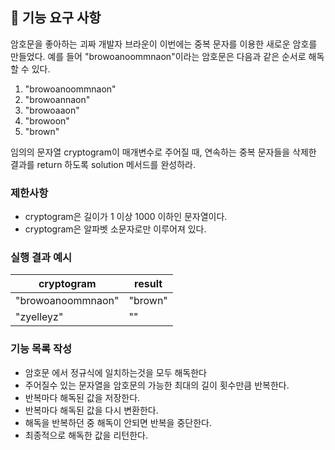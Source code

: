 ## 🚀 기능 요구 사항

암호문을 좋아하는 괴짜 개발자 브라운이 이번에는 중복 문자를 이용한 새로운 암호를 만들었다. 예를 들어 "browoanoommnaon"이라는 암호문은 다음과 같은 순서로 해독할 수 있다.

1. "browoanoommnaon"
2. "browoannaon"
3. "browoaaon"
4. "browoon"
5. "brown"

임의의 문자열 cryptogram이 매개변수로 주어질 때, 연속하는 중복 문자들을 삭제한 결과를 return 하도록 solution 메서드를 완성하라.

### 제한사항

- cryptogram은 길이가 1 이상 1000 이하인 문자열이다.
- cryptogram은 알파벳 소문자로만 이루어져 있다.

### 실행 결과 예시

| cryptogram | result |
| --- | --- |
| "browoanoommnaon" | "brown" |
| "zyelleyz" | "" |

### 기능 목록 작성

- 암호문 에서 정규식에 일치하는것을 모두 해독한다
- 주어질수 있는 문자열을 암호문의 가능한 최대의 길이 횟수만큼 반복한다.
- 반복마다 해독된 값을 저장한다.
- 반복마다 해독된 값을 다시 변환한다.
- 해독을 반복하던 중 해독이 안되면 반복을 중단한다.
- 최종적으로 해독한 값을 리턴한다.